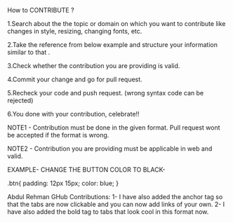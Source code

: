 How to CONTRIBUTE ?

1.Search about the the topic or domain on which you want to contribute like changes in style, resizing, changing fonts, etc.

2.Take the reference from below example and structure your information similar to that .

3.Check whether the contribution you are providing is valid.

4.Commit your change and go for pull request.

5.Recheck your code and push request. (wrong syntax code can be rejected)

6.You done with your contribution, celebrate!!

NOTE1 - Contribution must be done in the given format. Pull request wont be accepted if the format is wrong.

NOTE2 - Contribution you are providing must be applicable in web and valid.

EXAMPLE- CHANGE THE BUTTON COLOR TO BLACK-

.btn{ padding: 12px 15px; color: blue; }


Abdul Rehman GHub Contributions:
1- I have also added the anchor tag so that the tabs are now clickable and you can now add links of your own.
2- I have also added the bold tag to tabs that look cool in this format now.

